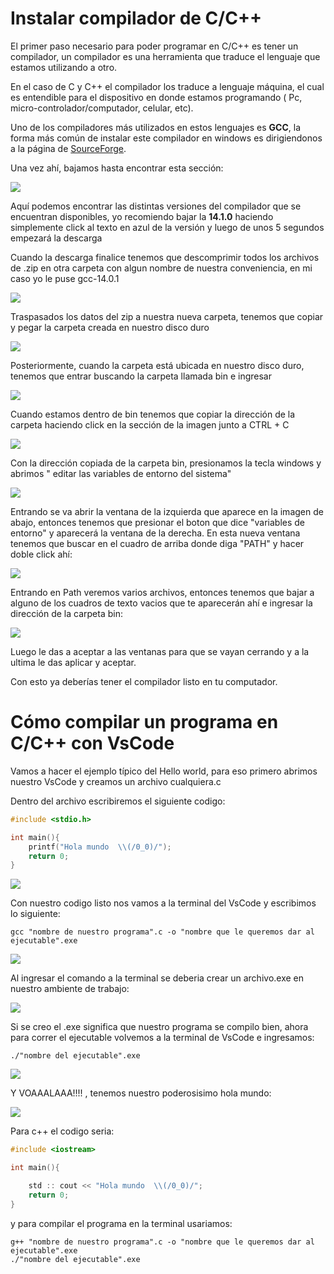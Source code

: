 # Instalar compilador de C/C++

El primer paso necesario para poder programar en C/C++ es tener un compilador, un compilador es una herramienta que traduce el lenguaje que estamos utilizando a otro. 

En el caso de C y C++ el compilador los traduce a lenguaje máquina, el cual es entendible para el dispositivo en donde estamos programando ( Pc, micro-controlador/computador, celular, etc).

Uno de los compiladores más utilizados en estos lenguajes es **GCC**, la forma más común de instalar este compilador en windows es dirigiendonos a la página de [SourceForge](https://sourceforge.net/projects/gcc-win64/).

Una vez ahí, bajamos hasta encontrar esta sección: 

![](https://github.com/Matias3am/Programacion_en_C_Cpp/blob/main/Imagenes/sourceforge_1.png)

Aquí podemos encontrar las distintas versiones del compilador que se encuentran disponibles, yo recomiendo bajar la **14.1.0** haciendo simplemente click al texto en azul de la versión y luego de unos 5 segundos empezará la descarga

Cuando la descarga finalice tenemos que descomprimir todos los archivos de .zip en otra carpeta con algun nombre de nuestra conveniencia, en mi caso yo le puse gcc-14.0.1

![](https://github.com/Matias3am/Programacion_en_C_Cpp/blob/main/Imagenes/sourceforge_2.png)

Traspasados los datos del zip a nuestra nueva carpeta, tenemos que copiar y pegar la carpeta creada en nuestro disco duro 

![](https://github.com/Matias3am/Programacion_en_C_Cpp/blob/main/Imagenes/sourceforge_3.png)

Posteriormente, cuando la carpeta está ubicada en nuestro disco duro, tenemos que entrar buscando la carpeta llamada bin e ingresar 

![](https://github.com/Matias3am/Programacion_en_C_Cpp/blob/main/Imagenes/sourceforge_4.png)

Cuando estamos dentro de bin tenemos que copiar la dirección de la carpeta haciendo click en la sección de la imagen junto a CTRL + C

![](https://github.com/Matias3am/Programacion_en_C_Cpp/blob/main/Imagenes/sourceforge_5.png)

Con la dirección copiada de la carpeta bin, presionamos la tecla windows y abrimos  " editar las variables de entorno del sistema"

![](https://github.com/Matias3am/Programacion_en_C_Cpp/blob/main/Imagenes/sourceforge_6.png)

Entrando se va abrir la ventana de la izquierda que aparece en la imagen de abajo, entonces tenemos que presionar el boton que dice "variables de entorno" y aparecerá la ventana de la derecha.
En esta nueva ventana tenemos que buscar en el cuadro de arriba donde diga "PATH" y hacer doble click ahí: 

![](https://github.com/Matias3am/Programacion_en_C_Cpp/blob/main/Imagenes/sourceforge_7.png)

Entrando en Path veremos varios archivos, entonces tenemos que bajar a alguno de los cuadros de texto vacios que te aparecerán ahí e ingresar la dirección de la carpeta bin: 

![](https://github.com/Matias3am/Programacion_en_C_Cpp/blob/main/Imagenes/sourceforge_8.png)

Luego le das a aceptar a las ventanas para que se vayan cerrando y a la ultima le das aplicar y aceptar.

Con esto ya deberías tener el compilador listo en tu computador. 

# Cómo compilar un programa en C/C++ con VsCode

Vamos a hacer el ejemplo típico del Hello world, para eso primero abrimos nuestro VsCode y creamos un archivo cualquiera.c

Dentro del archivo escribiremos el siguiente codigo: 

```c
#include <stdio.h>

int main(){
    printf("Hola mundo  \\(/0_0)/");
    return 0;
}
```
![](https://github.com/Matias3am/Programacion_en_C_Cpp/blob/main/Imagenes/hola_mundo1.png)

Con nuestro codigo listo nos vamos a la terminal del VsCode y escribimos lo siguiente: 
```
gcc "nombre de nuestro programa".c -o "nombre que le queremos dar al ejecutable".exe
```
![](https://github.com/Matias3am/Programacion_en_C_Cpp/blob/main/Imagenes/hola_mundo2.png)

Al ingresar el comando a la terminal se deberia crear un archivo.exe en nuestro ambiente de trabajo:

![](https://github.com/Matias3am/Programacion_en_C_Cpp/blob/main/Imagenes/hola_mundo3.png)

Si se creo el .exe significa que nuestro programa se compilo bien, ahora para correr el ejecutable volvemos a la terminal de VsCode e ingresamos:

```
./"nombre del ejecutable".exe
```

![](https://github.com/Matias3am/Programacion_en_C_Cpp/blob/main/Imagenes/hola_mundo4.png)

Y VOAAALAAA!!!! , tenemos nuestro poderosisimo hola mundo: 

![](https://github.com/Matias3am/Programacion_en_C_Cpp/blob/main/Imagenes/hola_mundo5.png)

Para c++ el codigo seria: 

```cpp
#include <iostream>

int main(){

    std :: cout << "Hola mundo  \\(/0_0)/";
    return 0;
}
```

y para compilar el programa en la terminal usariamos: 

```
g++ "nombre de nuestro programa".c -o "nombre que le queremos dar al ejecutable".exe
./"nombre del ejecutable".exe
```

